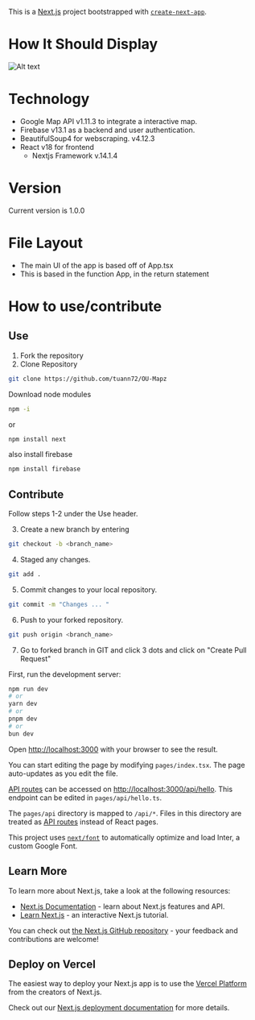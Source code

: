 This is a [Next.js](https://nextjs.org/) project bootstrapped with [`create-next-app`](https://github.com/vercel/next.js/tree/canary/packages/create-next-app).

# How It Should Display
![Alt text]([/relative/path/to/img](/OU_Mapz_TestImage.png).png?raw=true "Optional Title")


# Technology

- Google Map API v1.11.3 to integrate a interactive map.
- Firebase v13.1 as a backend and user authentication.
- BeautifulSoup4 for webscraping. v4.12.3
- React v18 for frontend
  - Nextjs Framework v.14.1.4

# Version

Current version is 1.0.0

# File Layout

- The main UI of the app is based off of App.tsx
- This is based in the function App, in the return statement

# How to use/contribute

## Use

1. Fork the repository
2. Clone Repository

```bash
git clone https://github.com/tuann72/OU-Mapz
```
 Download node modules 
 ```bash 
 npm -i 
```
or 
```bash
npm install next
```
also install firebase
```bash
npm install firebase
```


## Contribute

Follow steps 1-2 under the Use header.

3. Create a new branch by entering

```bash
git checkout -b <branch_name>
```

4. Staged any changes.

```bash
git add .
```

5. Commit changes to your local repository.

```bash
git commit -m "Changes ... "
```

6. Push to your forked repository.

```bash
git push origin <branch_name>
```

7. Go to forked branch in GIT and click 3 dots and click on "Create Pull Request"

First, run the development server:

```bash
npm run dev
# or
yarn dev
# or
pnpm dev
# or
bun dev
```

Open [http://localhost:3000](http://localhost:3000) with your browser to see the result.

You can start editing the page by modifying `pages/index.tsx`. The page auto-updates as you edit the file.

[API routes](https://nextjs.org/docs/api-routes/introduction) can be accessed on [http://localhost:3000/api/hello](http://localhost:3000/api/hello). This endpoint can be edited in `pages/api/hello.ts`.

The `pages/api` directory is mapped to `/api/*`. Files in this directory are treated as [API routes](https://nextjs.org/docs/api-routes/introduction) instead of React pages.

This project uses [`next/font`](https://nextjs.org/docs/basic-features/font-optimization) to automatically optimize and load Inter, a custom Google Font.

## Learn More

To learn more about Next.js, take a look at the following resources:

- [Next.js Documentation](https://nextjs.org/docs) - learn about Next.js features and API.
- [Learn Next.js](https://nextjs.org/learn) - an interactive Next.js tutorial.

You can check out [the Next.js GitHub repository](https://github.com/vercel/next.js/) - your feedback and contributions are welcome!

## Deploy on Vercel

The easiest way to deploy your Next.js app is to use the [Vercel Platform](https://vercel.com/new?utm_medium=default-template&filter=next.js&utm_source=create-next-app&utm_campaign=create-next-app-readme) from the creators of Next.js.

Check out our [Next.js deployment documentation](https://nextjs.org/docs/deployment) for more details.

